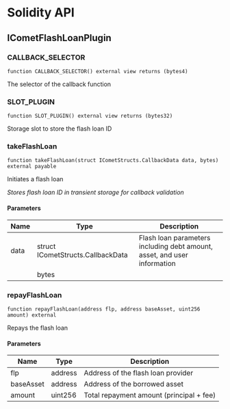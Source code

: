 # Solidity API

## ICometFlashLoanPlugin

### CALLBACK_SELECTOR

```solidity
function CALLBACK_SELECTOR() external view returns (bytes4)
```

The selector of the callback function

### SLOT_PLUGIN

```solidity
function SLOT_PLUGIN() external view returns (bytes32)
```

Storage slot to store the flash loan ID

### takeFlashLoan

```solidity
function takeFlashLoan(struct ICometStructs.CallbackData data, bytes) external payable
```

Initiates a flash loan

_Stores flash loan ID in transient storage for callback validation_

#### Parameters

| Name | Type                              | Description                                                              |
| ---- | --------------------------------- | ------------------------------------------------------------------------ |
| data | struct ICometStructs.CallbackData | Flash loan parameters including debt amount, asset, and user information |
|      | bytes                             |                                                                          |

### repayFlashLoan

```solidity
function repayFlashLoan(address flp, address baseAsset, uint256 amount) external
```

Repays the flash loan

#### Parameters

| Name      | Type    | Description                              |
| --------- | ------- | ---------------------------------------- |
| flp       | address | Address of the flash loan provider       |
| baseAsset | address | Address of the borrowed asset            |
| amount    | uint256 | Total repayment amount (principal + fee) |
